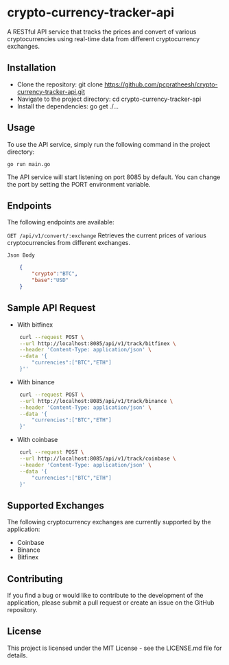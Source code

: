 # crypto-currency-tracker-api
A RESTful API service that tracks the prices and convert of various cryptocurrencies using real-time data from different cryptocurrency exchanges.


## Installation
- Clone the repository: git clone https://github.com/pcpratheesh/crypto-currency-tracker-api.git
- Navigate to the project directory: cd crypto-currency-tracker-api
- Install the dependencies: go get ./...

## Usage
To use the API service, simply run the following command in the project directory:

    go run main.go

The API service will start listening on port 8085 by default. You can change the port by setting the PORT environment variable.


## Endpoints
The following endpoints are available:

`GET /api/v1/convert/:exchange`
Retrieves the current prices of various cryptocurrencies from different exchanges.

`Json Body`
```json
    {
        "crypto":"BTC",
        "base":"USD"
    }
```
## Sample API Request

- With bitfinex
```sh
    curl --request POST \
    --url http://localhost:8085/api/v1/track/bitfinex \
    --header 'Content-Type: application/json' \
    --data '{
	    "currencies":["BTC","ETH"]
    }''
```

- With binance
```sh
    curl --request POST \
    --url http://localhost:8085/api/v1/track/binance \
    --header 'Content-Type: application/json' \
    --data '{
	    "currencies":["BTC","ETH"]
    }'
```

- With coinbase
```sh
    curl --request POST \
    --url http://localhost:8085/api/v1/track/coinbase \
    --header 'Content-Type: application/json' \
    --data '{
	    "currencies":["BTC","ETH"]
    }'
```

## Supported Exchanges
The following cryptocurrency exchanges are currently supported by the application:
- Coinbase
- Binance
- Bitfinex


## Contributing

If you find a bug or would like to contribute to the development of the application, please submit a pull request or create an issue on the GitHub repository.

## License
This project is licensed under the MIT License - see the LICENSE.md file for details.